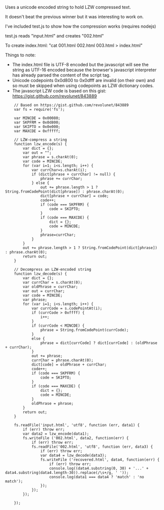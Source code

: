 
Uses a unicode encoded string to hold LZW compressed text.

It doesn't beat the previous winner but it was interesting to work on.

I've included test.js to show how the compression works (requires nodejs)

test.js reads "input.html" and creates "002.html"

To create index.html: "cat 001.html 002.html 003.html > index.html"

Things to note:
* The index.html file is UTF-8 encoded but the javascript will see the string as UTF-16 encoded because the browser's javascript interpreter has already parsed the content of the script tag.
* Unicode codepoints 0x0d800 to 0x0dfff are invalid (on their own) and so must be skipped when using codepoints as LZW dictionary codes.
* The javascript LZW code is based on this gist: https://gist.github.com/revolunet/843889
~~~
    // Based on https://gist.github.com/revolunet/843889
    var fs = require('fs');

    var MINCDE = 0x00080;
    var SKPFRM = 0x0d800;
    var SKIPTO = 0x0e000;
    var MAXCDE = 0xfffff;

    // LZW-compress a string
    function lzw_encode(s) {
        var dict = {};
        var out = "";
        var phrase = s.charAt(0);
        var code = MINCDE;
        for (var i=1; i<s.length; i++) {
            var currChar=s.charAt(i);
            if (dict[phrase + currChar] != null) {
                phrase += currChar;
            } else {
                out += phrase.length > 1 ? String.fromCodePoint(dict[phrase]) : phrase.charAt(0);
                dict[phrase + currChar] = code;
                code++;
                if (code === SKPFRM) {
                    code = SKIPTO;
                }
                if (code === MAXCDE) {
                    dict = {};
                    code = MINCDE;
                }
                phrase=currChar;
            }
        }
        out += phrase.length > 1 ? String.fromCodePoint(dict[phrase]) : phrase.charAt(0);
        return out;
    }

    // Decompress an LZW-encoded string
    function lzw_decode(s) {
        var dict = {};
        var currChar = s.charAt(0);
        var oldPhrase = currChar;
        var out = currChar;
        var code = MINCDE;
        var phrase;
        for (var i=1; i<s.length; i++) {
            var currCode = s.codePointAt(i);
            if (currCode > 0xffff) {
                i++;
            }
            if (currCode < MINCDE) {
                phrase = String.fromCodePoint(currCode);
            }
            else {
                phrase = dict[currCode] ? dict[currCode] : (oldPhrase + currChar);
            }
            out += phrase;
            currChar = phrase.charAt(0);
            dict[code] = oldPhrase + currChar;
            code++;
            if (code === SKPFRM) {
                code = SKIPTO;
            }
            if (code === MAXCDE) {
                dict = {};
                code = MINCDE;
            }
            oldPhrase = phrase;
        }
        return out;
    }

    fs.readFile('input.html', 'utf8', function (err, data1) {
        if (err) throw err;
        var data2 = lzw_encode(data1);
        fs.writeFile ('002.html', data2, function(err) {
            if (err) throw err;
            fs.readFile('002.html', 'utf8', function (err, data3) {
                if (err) throw err;
                var data4 = lzw_decode(data3);
                fs.writeFile ('recovered.html', data4, function(err) {
                    if (err) throw err;
                    console.log((data4.substring(0, 30) + '...' + data4.substring(data4.length-30)).replace(/\s+/g, ' '));
                    console.log(data1 === data4 ? 'match' : 'no match');
                });
            });
        });

    });
~~~
